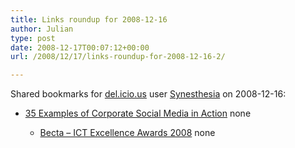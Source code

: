 ```yaml
---
title: Links roundup for 2008-12-16
author: Julian
type: post
date: 2008-12-17T00:07:12+00:00
url: /2008/12/17/links-roundup-for-2008-12-16-2/

---
```

Shared bookmarks for [del.icio.us][1] user [Synesthesia][2] on 2008-12-16:

  * [35 Examples of Corporate Social Media in Action][3] 
    none</li> 
    
      * [Becta &#8211; ICT Excellence Awards 2008][4] 
        none</li> </ul>

 [1]: http://del.icio.us/
 [2]: http://del.icio.us/synesthesia
 [3]: http://mashable.com/2008/07/23/corporate-social-media
 [4]: http://awards.becta.org.uk/display.cfm?page=2024